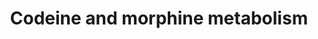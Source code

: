 ---
annotations:
- id: PW:0000754
  parent: drug pathway
  type: Pathway Ontology
  value: drug pathway
- id: PW:0000107
  parent: classic metabolic pathway
  type: Pathway Ontology
  value: xenobiotics biodegradation pathway
- id: PW:0001244
  parent: drug pathway
  type: Pathway Ontology
  value: codeine and morphine drug pathway
authors:
- Mkutmon
- MaintBot
- Eweitz
description: 'The principal pathways for metabolism of codeine occur in the liver,
  although some metabolism occurs in the intestine and brain. Approximately 50-70%
  of codeine is converted to codeine-6-glucuronide by UGT2B7. Codeine-6-glucuronide
  has a similar affinity to codeine for the mu opioid receptor, coded for by the OPRM1
  gene. Approximately 10-15% of codeine is N-demethylated to norcodeine by CYP3A4.
  Norcodeine also has a similar affinity to codeine for the mu opioid receptor. Between
  0-15% of codeine is O-demethylated to morphine, the most active metabolite, which
  has 200 fold greater affinity for the mu opioid receptor compared to codeine. This
  metabolic reaction is performed by CYP2D6.  Approximately 60% of morphine is glucuronidated
  to morphine-3-glucuronide (M3G) while 5-10% is glucuronidated to morphine-6-glucuronide
  (M6G). These reactions are principally catalyzed by UGT2B7 in the liver. UGT1A1
  may have a minor role in the formation of M3G , and UGT1A1 and UGT1A8 are capable
  of catalyzing the formation of M6G in vitro and so contribute to this pathway, although
  UGT1A8 is minimally expressed in liver and so is not depicted here. M6G has a higher
  affinity for OPRM1 than morphine and M3G and so the ratio of morphine to M6G is
  considered an important indicator of analgesic effect.  Transporters are also depicted
  in this pathway, as they influence clearance of codeine, morphine and their metabolites.
  Some of the evidence for the involvement of these transporters was derived from
  experiments done in mice and may or may not be translatable to human pharmacokinetics.
  The transporters present at the blood-brain barrier, not depicted in this pathway,
  as well as metabolic enzymes and transporters in the brain and GI tract, likely
  also play an important role in the pharmacokinetics of codeine and morphine.  Sources:
  [http://www.pharmgkb.org/do/serve?objId=PA146123006&objCls=Pathway PharmGKB:Codeine
  and Morphine metabolism], [http://en.wikipedia.org/wiki/Codeine Codeine at Wikipedia],
  [http://en.wikipedia.org/wiki/Morphine Morphine at Wikipedia].'
last-edited: 2021-05-21
organisms:
- Bos taurus
redirect_from:
- /index.php/Pathway:WP3270
- /instance/WP3270
- /instance/WP3270_r117488
revision: r117488
schema-jsonld:
- '@context': https://schema.org/
  '@id': https://wikipathways.github.io/pathways/WP3270.html
  '@type': Dataset
  creator:
    '@type': Organization
    name: WikiPathways
  description: 'The principal pathways for metabolism of codeine occur in the liver,
    although some metabolism occurs in the intestine and brain. Approximately 50-70%
    of codeine is converted to codeine-6-glucuronide by UGT2B7. Codeine-6-glucuronide
    has a similar affinity to codeine for the mu opioid receptor, coded for by the
    OPRM1 gene. Approximately 10-15% of codeine is N-demethylated to norcodeine by
    CYP3A4. Norcodeine also has a similar affinity to codeine for the mu opioid receptor.
    Between 0-15% of codeine is O-demethylated to morphine, the most active metabolite,
    which has 200 fold greater affinity for the mu opioid receptor compared to codeine.
    This metabolic reaction is performed by CYP2D6.  Approximately 60% of morphine
    is glucuronidated to morphine-3-glucuronide (M3G) while 5-10% is glucuronidated
    to morphine-6-glucuronide (M6G). These reactions are principally catalyzed by
    UGT2B7 in the liver. UGT1A1 may have a minor role in the formation of M3G , and
    UGT1A1 and UGT1A8 are capable of catalyzing the formation of M6G in vitro and
    so contribute to this pathway, although UGT1A8 is minimally expressed in liver
    and so is not depicted here. M6G has a higher affinity for OPRM1 than morphine
    and M3G and so the ratio of morphine to M6G is considered an important indicator
    of analgesic effect.  Transporters are also depicted in this pathway, as they
    influence clearance of codeine, morphine and their metabolites. Some of the evidence
    for the involvement of these transporters was derived from experiments done in
    mice and may or may not be translatable to human pharmacokinetics. The transporters
    present at the blood-brain barrier, not depicted in this pathway, as well as metabolic
    enzymes and transporters in the brain and GI tract, likely also play an important
    role in the pharmacokinetics of codeine and morphine.  Sources: [http://www.pharmgkb.org/do/serve?objId=PA146123006&objCls=Pathway
    PharmGKB:Codeine and Morphine metabolism], [http://en.wikipedia.org/wiki/Codeine
    Codeine at Wikipedia], [http://en.wikipedia.org/wiki/Morphine Morphine at Wikipedia].'
  keywords:
  - ABCB1
  - CYP3A4
  - Codeine
  - Codeine-6-glucuronide
  - MGC127055
  - Morphine
  - Morphine-3-glucuronide
  - Morphine-6-glucuronide
  - Norcodeine
  - Normorphine
  - SLCO1B1
  - UGT1A1
  - UGT2B7
  license: CC0
  name: Codeine and morphine metabolism
seo: CreativeWork
title: Codeine and morphine metabolism
wpid: WP3270
---